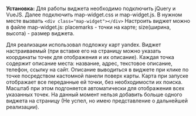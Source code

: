 **Установка:**
Для работы виджета необходимо подключить jQuery и VueJS.
Далее подключить map-widget.css и map-widget.js.
В нужном месте вызвать `<div class="map-widget"></div>`
Настроить виджет можно в файле map-widget.js:
placemarks - точки на карте; size(ширина, высота) - размер виджета.

Для реализации использовал подложку карт yandex.
Виджет настраиваемый (при вставке его на страницу можно указать координаты точек для отображения и их описание). 
Каждая точка содержит описание места: название, адрес, текстовое описание, телефон, ссылку на сайт. 
Описание выводиться в виджете при клике по точке посредством кастомной панели поверх карты. 
Карта при запуске отображает все переданные ей точки, без необходимости их поиска. Масштаб при этом подгоняется автоматически для отображения всех указанных точек.
На данный момент нельзя добавить больше одного виджета на страницу (Не успел, но имею представление о дальнейшей реализации). 
